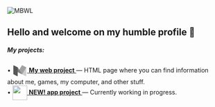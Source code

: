 ![MBWL](https://github.com/TheMichalBr/michalbr/blob/main/pictures/icon.png?raw=true)
<h2>Hello and welcome on my humble profile 🦭</h2>
<h5>My projects:</h5>

• [<img src="https://github.com/TheMichalBr/themichalbr/blob/main/pictures/icon.png?raw=true" width="34" height="34" align="center">  **My web project** ](https://github.com/TheMichalBr/themichalbr) — HTML page where you can find information about me, games, my computer, and other stuff.  
• [<img src="https://www.pngmart.com/files/16/Carpenter-Hammer-Transparent-PNG.png" width="34" height="34" align="center">  **NEW! app project** ](https://github.com/TheMichalBr/app/appcomingsoon) — Currently working in progress.   